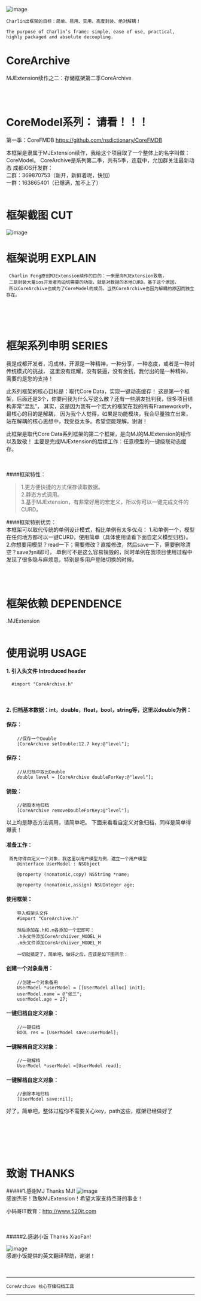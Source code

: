 
![image](https://github.com/nsdictionary/CoreFMDB/blob/master/CoreFMDB/2.png)<br />


    Charlin出框架的目标：简单、易用、实用、高度封装、绝对解耦！
    
    The purpose of Charlin’s frame: simple, ease of use, practical, 
    highly packaged and absolute decoupling.



# CoreArchive
   MJExtension续作之二：存储框架第二季CoreArchive

<br /><br />


CoreModel系列： 请看！！！
===============

第一季：CoreFMDB
https://github.com/nsdictionary/CoreFMDB


本框架是隶属于MJExtension续作，我给这个项目取了一个整体上的名字叫做：CoreModel。
CoreArchive是系列第二季，共有5季，连载中，允加群关注最新动态
成都iOS开发群：<br />
二群：369870753（新开，新鲜着呢，快加） <br />
一群：163865401（已爆满，加不上了）  <br /><br />



框架截图 CUT
===============
![image](./CoreArchive/show.gif)<br />



框架说明 EXPLAIN
===============
     Charlin Feng原创MJExtension续作的目的：一来是向MJExtension致敬，
     二是封装大量ios开发者均迫切需要的功能，就是对数据的本地CURD。基于这个原因，
     所以CoreArchive也成为了CoreModel的成员。当然CoreArchive也因为解耦的原因而独立存在。


<br/><br/>
框架系列申明 SERIES
===============
我是成都开发者，冯成林，开源是一种精神，一种分享，一种态度，或者是一种对传统模式的挑战，
这里没有炫耀，没有装逼，没有金钱，我付出的是一种精神，需要的是您的支持！<br/>


此系列框架的核心目标是：取代Core Data，实现一键动态缓存！
这是第一个框架，后面还是3个，你要问我为什么写这么散？还有一些朋友批判我，很多项目结构非常“混乱”，
其实，这是因为我有一个宏大的框架在我的所有Frameworks中，最核心的目的是解耦，
因为我个人觉得，如果是功能模块，我会尽量独立出来，站在解耦的核心思想中，我受益太多。希望您能理解。谢谢！
<br/>

此框架是取代Core Data系列框架的第二个框架，是向MJ的MJExtension的续作以及致敬！
主要是完成MJExtension的后续工作：任意模型的一键级联动态缓存。
<br/><br/><br/>




####框架特性：<br />
>1.更方便快捷的方式保存读取数据。<br />
>2.静态方式调用。<br />
>3.基于MJExtension，有非常好用的宏定义，所以你可以一键完成文件的CURD。<br />


####框架特别优势：<br />
本框架可以取代传统的单例设计模式，相比单例有太多优点：
1.和单例一个，模型在任何地方都可以一键CURD，使用简单（具体使用请看下面自定义模型归档）。
2.你想要用模型？read一下；需要修改？直接修改，然后save一下，需要删除清空？save为nil即可，
单例可不是这么容易销毁的，同时单例在我项目使用过程中发现了很多隐与麻烦患，特别是多用户登陆切换的时候。


<br /><br />


框架依赖 DEPENDENCE
===============
.MJExtension
<br /><br />

使用说明 USAGE
===============

#### 1. 引入头文件 Introduced header
      #import "CoreArchive.h"
<br/>



#### 2. 归档基本数据：int，double，float，bool，string等，这里以double为例：
#### 保存：
        //保存一个Double
        [CoreArchive setDouble:12.7 key:@"level"];
        
#### 保存：
        //从归档中取出Double
        double level = [CoreArchive doubleForKey:@"level"];
        

#### 销毁：
        //销毁本地归档
        [CoreArchive removeDoubleForKey:@"level"];
        

以上均是静态方法调用，请简单吧。
下面来看看自定义对象归档，同样是简单得爆表！
#### 准备工作：
     首先你得自定义一个对象，我这里以用户模型为例，建立一个用户模型
        @interface UserModel : NSObject
    
        @property (nonatomic,copy) NSString *name;
        
        @property (nonatomic,assign) NSUInteger age;

#### 使用框架：
        导入框架头文件
        #import "CoreArchive.h"
        
        然后添加在.h和.m各添加一个宏即可：
        .h头文件添加CoreArchiiver_MODEL_H
        .m头文件添加CoreArchiiver_MODEL_M
        
        一切就搞定了，简单吧，做好之后，应该是如下图所示：

#### 创建一个对象备用：
        //创建一个对象备用
        UserModel *userModel = [[UserModel alloc] init];
        userModel.name = @"张三";
        userModel.age = 27;
        
#### 一键归档自定义对象：
        //一键归档
        BOOL res = [UserModel save:userModel];

#### 一键解档自定义对象：
        //一键解档
        UserModel *userModel =[UserModel read];
        
#### 一键解档自定义对象：
        //删除本地归档
        [UserModel save:nil];
        


好了，简单吧，整体过程你不需要关心key，path这些，框架已经做好了


<br/>

<br /> <br /><br />


致谢 THANKS
===============
#####1.感谢MJ    Thanks MJ!
![image](https://github.com/nsdictionary/CoreFMDB/blob/master/CoreFMDB/3.png)<br />
感谢杰哥！致敬MJExtension！希望大家支持杰哥的事业！ <br />

小码哥IT教育：http://www.520it.com

 <br /> <br />
#####2.感谢小饭   Thanks XiaoFan!

![image](https://github.com/nsdictionary/CoreFMDB/blob/master/CoreFMDB/4.png)<br />
 感谢小饭提供的英文翻译帮助，谢谢！
<br /> <br /><br />

-----
    CoreArchive 核心存储归档工具
-----

<br /><br />

